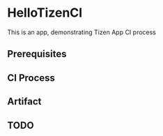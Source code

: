 # HelloTizenCI
This is an app, demonstrating Tizen App CI process

## Prerequisites

## CI Process

## Artifact

## TODO
